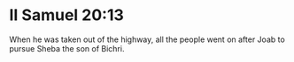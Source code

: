 # II Samuel 20:13

When he was taken out of the highway, all the people went on after Joab to pursue Sheba the son of Bichri.
